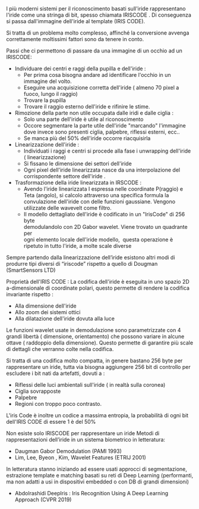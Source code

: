 I più moderni sistemi per il riconoscimento basati sull'iride rappresentano l'iride come una stringa di bit, spesso chiamata IRISCODE . Di conseguenza si passa dall'immagine dell'iride al template (IRIS CODE).

Si tratta di un problema molto complesso, affinché la conversione avvenga correttamente moltissimi fattori sono da tenere in conto.

Passi che ci permettono di passare da una immagine di un occhio ad un IRISCODE:
- Individuare dei centri e raggi della pupilla e dell'iride :
	- Per prima cosa bisogna andare ad identificare l'occhio in un immagine del volto.
	- Eseguire una acquisizione corretta dell'iride ( almeno 70 pixel a fuoco, lungo il raggio)
	- Trovare la pupilla
	- Trovare il raggio esterno dell'iride e rifinire le stime.
- Rimozione della parte non utile occupata dalle iridi e dalle ciglia :
	- Solo una parte dell'iride è utile al riconoscimento
	- Occore segmentare la parte utile dell'iride "marcando" l'immagine dove invece sono presenti ciglia, palpebre, riflessi esterni, ecc..
	- Se manca più del 50% dell'iride occorre riacquisirla
- Linearizzazione dell'iride :
	- Individuati i raggi e centri si procede alla fase i unwrapping dell'iride ( linearizzazione)
	- Si fissano le dimensione dei settori dell'iride
	- Ogni pixel dell'iride linearizzata nasce da una interpolazione del corrispondente settore dell'iride .
- Trasformazione della iride linearizzata in IRSCODE :
	- Avendo l'iride linearizzata I espressa nelle coordinate P(raggio) e Teta (angolo), si calcolo attraverso una specifica formula la convulazione dell'iride con delle funzioni gaussiane.
	Vengono utilizzate delle wavevelt come filtro.
	- Il modello dettagliato dell'iride è codificato in un "IrisCode" di 256 byte  
	    demodulandolo con 2D Gabor wavelet. Viene trovato un quadrante per  
	    ogni elemento locale dell'iride modello,  questa operazione è  
	    ripetuto in tutto l'iride, a molte scale diverse

Sempre partendo dalla linearizzazione dell’iride esistono altri modi di produrre tipi diversi di “iriscode” rispetto a quello di Dougman (SmartSensors LTD)


Proprietà dell'IRIS CODE :
La codifica dell'iride è eseguita in uno spazio 2D a-dimensionale di coordinate polari, questo permette di rendere la codifica invariante rispetto :
- Alla dimensione dell'iride
- Allo zoom dei sistemi ottici
- Alla dilatazione dell'iride dovuta alla luce

Le funzioni wavelet usate in demodulazione sono parametrizzate con 4 grandi libertà ( dimensione, orientamento) che possono variare in alcune ottave ( raddoppio della dimensione). Questo permette di garantire più scale di dettagli che verranno colte nella codifica.

Si tratta di una codifica molto compatta, in genere bastano 256 byte per rappresentare un iride, tutta via bisogna aggiungere 256 bit di controllo per escludere i bit nati da artefatti, dovuti a :
- Riflessi delle luci ambientali sull'iride ( in realtà sulla coronea)
- Ciglia sovrapposte
- Palpebre
- Regioni con troppo poco contrasto.

L'iris Code è inoltre un codice a massima entropia, la probabilità di ogni bit dell'IRIS CODE di essere 1 è del 50%


Non esiste solo IRISCODE per rappresentare un iride
Metodi di rappresentazioni dell’iride in un sistema biometrico in letteratura:
- Daugman Gabor Demodulation (PAMI 1993)
- Lim, Lee, Byeon , Kim, Wavelet Features (ETRIJ 2001)

In letteratura stanno iniziando ad essere usati approcci di segmentazione, estrazione template e matching basati su reti di Deep Learning (performanti, ma non adatti a usi in dispositivi embedded o con DB di grandi dimensioni)
- Abdolrashidi DeepIris : Iris Recognition Using A Deep Learning Approach (CVPR 2019)



